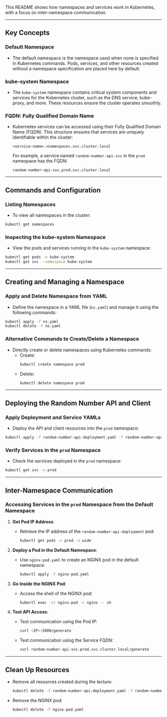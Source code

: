 This README shows how namespaces and services work in Kubernetes, with a focus on inter-namespace communication.

---

## Key Concepts

### Default Namespace
- The default namespace is the namespace used when none is specified in Kubernetes commands. Pods, services, and other resources created without a namespace specification are placed here by default.

### kube-system Namespace
- The `kube-system` namespace contains critical system components and services for the Kubernetes cluster, such as the DNS service, kube-proxy, and more. These resources ensure the cluster operates smoothly.

### FQDN: Fully Qualified Domain Name
- Kubernetes services can be accessed using their Fully Qualified Domain Name (FQDN). This structure ensures that services are uniquely identifiable within the cluster:
  ```
  <service-name>.<namespace>.svc.cluster.local
  ```
  For example, a service named `random-number-api-svc` in the `prod` namespace has the FQDN:
  ```
  random-number-api-svc.prod.svc.cluster.local
  ```

---

## Commands and Configuration

### Listing Namespaces
- To view all namespaces in the cluster:
```bash
kubectl get namespaces
```

### Inspecting the kube-system Namespace
- View the pods and services running in the `kube-system` namespace:
```bash
kubectl get pods -n kube-system
kubectl get svc --namespace kube-system
```

---

## Creating and Managing a Namespace

### Apply and Delete Namespace from YAML
- Define the namespace in a YAML file (`ns.yaml`) and manage it using the following commands:
```bash
kubectl apply -f ns.yaml
kubectl delete -f ns.yaml
```

### Alternative Commands to Create/Delete a Namespace
- Directly create or delete namespaces using Kubernetes commands:
  - Create:
    ```bash
    kubectl create namespace prod
    ```
  - Delete:
    ```bash
    kubectl delete namespace prod
    ```

---

## Deploying the Random Number API and Client

### Apply Deployment and Service YAMLs
- Deploy the API and client resources into the `prod` namespace:
```bash
kubectl apply -f random-number-api-deployment.yaml -f random-number-api-svc.yaml -f random-number-client-deployment.yaml -f random-number-client-svc.yaml -n prod
```

### Verify Services in the `prod` Namespace
- Check the services deployed in the `prod` namespace:
```bash
kubectl get svc -n prod
```

---

## Inter-Namespace Communication

### Accessing Services in the `prod` Namespace from the Default Namespace

1. **Get Pod IP Address**:
   - Retrieve the IP address of the `random-number-api-deployment` pod:
     ```bash
     kubectl get pods -n prod -o wide
     ```

2. **Deploy a Pod in the Default Namespace**:
   - Use `nginx-pod.yaml` to create an NGINX pod in the default namespace:
     ```bash
     kubectl apply -f nginx-pod.yaml
     ```

3. **Go Inside the NGINX Pod**:
   - Access the shell of the NGINX pod:
     ```bash
     kubectl exec -it nginx-pod -c nginx -- sh
     ```

4. **Test API Access**:
   - Test communication using the Pod IP:
     ```bash
     curl <IP>:5000/generate
     ```
   - Test communication using the Service FQDN:
     ```bash
     curl random-number-api-svc.prod.svc.cluster.local/generate
     ```

---

## Clean Up Resources

- Remove all resources created during the lecture:
  ```bash
  kubectl delete -f random-number-api-deployment.yaml -f random-number-api-svc.yaml -f random-number-client-deployment.yaml -f random-number-client-svc.yaml -n prod
  ```

- Remove the NGINX pod:
  ```bash
  kubectl delete -f nginx-pod.yaml
  ```
